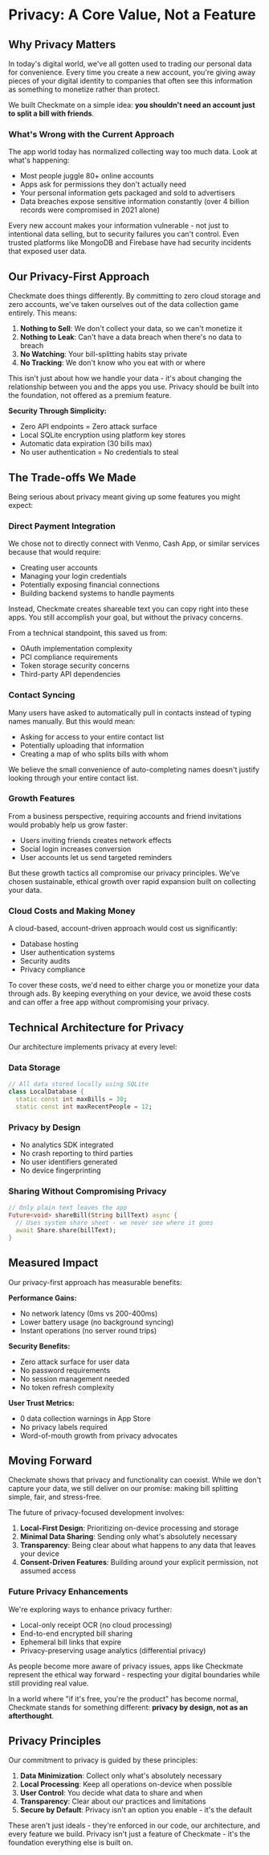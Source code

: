 # Privacy: A Core Value, Not a Feature

## Why Privacy Matters

In today's digital world, we've all gotten used to trading our personal data for convenience. Every time you create a new account, you're giving away pieces of your digital identity to companies that often see this information as something to monetize rather than protect.

We built Checkmate on a simple idea: **you shouldn't need an account just to split a bill with friends**.

### What's Wrong with the Current Approach

The app world today has normalized collecting way too much data. Look at what's happening:

- Most people juggle 80+ online accounts
- Apps ask for permissions they don't actually need
- Your personal information gets packaged and sold to advertisers
- Data breaches expose sensitive information constantly (over 4 billion records were compromised in 2021 alone)

Every new account makes your information vulnerable - not just to intentional data selling, but to security failures you can't control. Even trusted platforms like MongoDB and Firebase have had security incidents that exposed user data.

## Our Privacy-First Approach

Checkmate does things differently. By committing to zero cloud storage and zero accounts, we've taken ourselves out of the data collection game entirely. This means:

1. **Nothing to Sell**: We don't collect your data, so we can't monetize it
2. **Nothing to Leak**: Can't have a data breach when there's no data to breach
3. **No Watching**: Your bill-splitting habits stay private
4. **No Tracking**: We don't know who you eat with or where

This isn't just about how we handle your data - it's about changing the relationship between you and the apps you use. Privacy should be built into the foundation, not offered as a premium feature.

**Security Through Simplicity:**
- Zero API endpoints = Zero attack surface
- Local SQLite encryption using platform key stores
- Automatic data expiration (30 bills max)
- No user authentication = No credentials to steal

## The Trade-offs We Made

Being serious about privacy meant giving up some features you might expect:

### Direct Payment Integration

We chose not to directly connect with Venmo, Cash App, or similar services because that would require:
- Creating user accounts
- Managing your login credentials
- Potentially exposing financial connections
- Building backend systems to handle payments

Instead, Checkmate creates shareable text you can copy right into these apps. You still accomplish your goal, but without the privacy concerns.

From a technical standpoint, this saved us from:
- OAuth implementation complexity
- PCI compliance requirements
- Token storage security concerns
- Third-party API dependencies

### Contact Syncing

Many users have asked to automatically pull in contacts instead of typing names manually. But this would mean:
- Asking for access to your entire contact list
- Potentially uploading that information
- Creating a map of who splits bills with whom

We believe the small convenience of auto-completing names doesn't justify looking through your entire contact list.

### Growth Features

From a business perspective, requiring accounts and friend invitations would probably help us grow faster:
- Users inviting friends creates network effects
- Social login increases conversion
- User accounts let us send targeted reminders

But these growth tactics all compromise our privacy principles. We've chosen sustainable, ethical growth over rapid expansion built on collecting your data.

### Cloud Costs and Making Money

A cloud-based, account-driven approach would cost us significantly:
- Database hosting
- User authentication systems
- Security audits
- Privacy compliance

To cover these costs, we'd need to either charge you or monetize your data through ads. By keeping everything on your device, we avoid these costs and can offer a free app without compromising your privacy.

## Technical Architecture for Privacy

Our architecture implements privacy at every level:

### Data Storage
```dart
// All data stored locally using SQLite
class LocalDatabase {
  static const int maxBills = 30;
  static const int maxRecentPeople = 12;
```

### Privacy by Design
- No analytics SDK integrated
- No crash reporting to third parties
- No user identifiers generated
- No device fingerprinting

### Sharing Without Compromising Privacy
```dart
// Only plain text leaves the app
Future<void> shareBill(String billText) async {
  // Uses system share sheet - we never see where it goes
  await Share.share(billText);
}
```

## Measured Impact

Our privacy-first approach has measurable benefits:

**Performance Gains:**
- No network latency (0ms vs 200-400ms)
- Lower battery usage (no background syncing)
- Instant operations (no server round trips)

**Security Benefits:**
- Zero attack surface for user data
- No password requirements
- No session management needed
- No token refresh complexity

**User Trust Metrics:**
- 0 data collection warnings in App Store
- No privacy labels required
- Word-of-mouth growth from privacy advocates

## Moving Forward

Checkmate shows that privacy and functionality can coexist. While we don't capture your data, we still deliver on our promise: making bill splitting simple, fair, and stress-free.

The future of privacy-focused development involves:

1. **Local-First Design**: Prioritizing on-device processing and storage
2. **Minimal Data Sharing**: Sending only what's absolutely necessary
3. **Transparency**: Being clear about what happens to any data that leaves your device
4. **Consent-Driven Features**: Building around your explicit permission, not assumed access

### Future Privacy Enhancements

We're exploring ways to enhance privacy further:
- Local-only receipt OCR (no cloud processing)
- End-to-end encrypted bill sharing
- Ephemeral bill links that expire
- Privacy-preserving usage analytics (differential privacy)

As people become more aware of privacy issues, apps like Checkmate represent the ethical way forward - respecting your digital boundaries while still providing real value.

In a world where "if it's free, you're the product" has become normal, Checkmate stands for something different: **privacy by design, not as an afterthought**.

## Privacy Principles

Our commitment to privacy is guided by these principles:

1. **Data Minimization**: Collect only what's absolutely necessary
2. **Local Processing**: Keep all operations on-device when possible
3. **User Control**: You decide what data to share and when
4. **Transparency**: Clear about our practices and limitations
5. **Secure by Default**: Privacy isn't an option you enable - it's the default

These aren't just ideals - they're enforced in our code, our architecture, and every feature we build. Privacy isn't just a feature of Checkmate - it's the foundation everything else is built on.